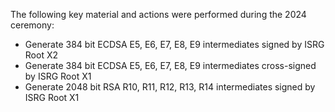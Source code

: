 The following key material and actions were performed during the 2024 ceremony:

* Generate 384 bit ECDSA E5, E6, E7, E8, E9 intermediates signed by ISRG Root X2
* Generate 384 bit ECDSA E5, E6, E7, E8, E9 intermediates cross-signed by ISRG Root X1
* Generate 2048 bit RSA R10, R11, R12, R13, R14 intermediates signed by ISRG Root X1
